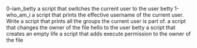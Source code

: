 0-iam_betty  a script that switches the current user to the user betty
1-who_am_i a script that prints the effective username of the current user.
Write a script that prints all the groups the current user is part of.
 a script that changes the owner of the file hello to the user betty
 a script that creates an empty life
 a script that adds execute permission to the owner of the file

